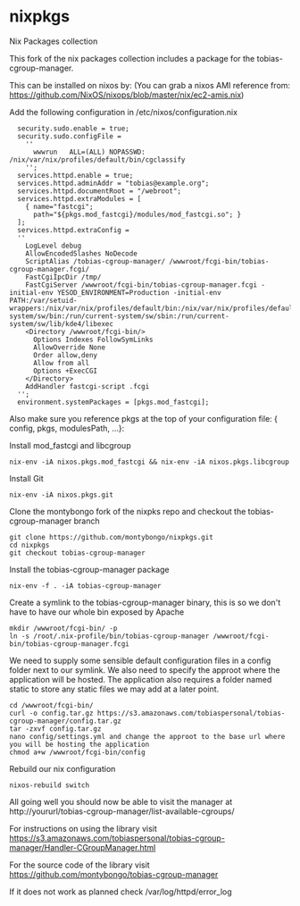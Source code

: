 nixpkgs
=======

Nix Packages collection

This fork of the nix packages collection includes a package for the tobias-cgroup-manager.

This can be installed on nixos by: (You can grab a nixos AMI reference from: https://github.com/NixOS/nixops/blob/master/nix/ec2-amis.nix)

Add the following configuration in  /etc/nixos/configuration.nix

```
  security.sudo.enable = true;
  security.sudo.configFile =
    ''
      wwwrun   ALL=(ALL) NOPASSWD: /nix/var/nix/profiles/default/bin/cgclassify
    '';
  services.httpd.enable = true;
  services.httpd.adminAddr = "tobias@example.org";
  services.httpd.documentRoot = "/webroot";
  services.httpd.extraModules = [
    { name="fastcgi";
      path="${pkgs.mod_fastcgi}/modules/mod_fastcgi.so"; }
  ];
  services.httpd.extraConfig = 
  ''
    LogLevel debug
    AllowEncodedSlashes NoDecode
    ScriptAlias /tobias-cgroup-manager/ /wwwroot/fcgi-bin/tobias-cgroup-manager.fcgi/
    FastCgiIpcDir /tmp/
    FastCgiServer /wwwroot/fcgi-bin/tobias-cgroup-manager.fcgi -initial-env YESOD_ENVIRONMENT=Production -initial-env PATH:/var/setuid-wrappers:/nix/var/nix/profiles/default/bin:/nix/var/nix/profiles/default/sbin:/nix/var/nix/profiles/default/lib/kde4/libexec:/run/current-system/sw/bin:/run/current-system/sw/sbin:/run/current-system/sw/lib/kde4/libexec
    <Directory /wwwroot/fcgi-bin/>
      Options Indexes FollowSymLinks
      AllowOverride None
      Order allow,deny
      Allow from all
      Options +ExecCGI
    </Directory>
    AddHandler fastcgi-script .fcgi
  ''; 
  environment.systemPackages = [pkgs.mod_fastcgi];

```

Also make sure you reference pkgs at the top of your configuration file:
{ config, pkgs, modulesPath, ...}:


Install mod_fastcgi and libcgroup

```
nix-env -iA nixos.pkgs.mod_fastcgi && nix-env -iA nixos.pkgs.libcgroup
```

Install Git

```
nix-env -iA nixos.pkgs.git
```

Clone the montybongo fork of the nixpks repo and checkout the tobias-cgroup-manager branch

```
git clone https://github.com/montybongo/nixpkgs.git
cd nixpkgs
git checkout tobias-cgroup-manager
```

Install the tobias-cgroup-manager package

```
nix-env -f . -iA tobias-cgroup-manager
```

Create a symlink to the tobias-cgroup-manager binary, this is so we don't have to have our whole bin exposed by Apache

```
mkdir /wwwroot/fcgi-bin/ -p
ln -s /root/.nix-profile/bin/tobias-cgroup-manager /wwwroot/fcgi-bin/tobias-cgroup-manager.fcgi
```   

We need to supply some sensible default configuration files in a config folder next to our symlink. We also need to specify the approot where the application will be hosted. The application also requires a folder named static to store any static files we may add at a later point.

```
cd /wwwroot/fcgi-bin/
curl -o config.tar.gz https://s3.amazonaws.com/tobiaspersonal/tobias-cgroup-manager/config.tar.gz
tar -zxvf config.tar.gz 
nano config/settings.yml and change the approot to the base url where you will be hosting the application
chmod a+w /wwwroot/fcgi-bin/config
```

Rebuild our nix configuration

```
nixos-rebuild switch
```

All going well you should now be able to visit the manager at http://yoururl/tobias-cgroup-manager/list-available-cgroups/

For instructions on using the library visit https://s3.amazonaws.com/tobiaspersonal/tobias-cgroup-manager/Handler-CGroupManager.html

For the source code of the library visit https://github.com/montybongo/tobias-cgroup-manager

If it does not work as planned check /var/log/httpd/error_log
